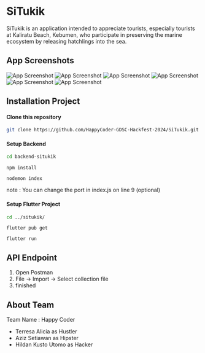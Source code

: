 # SiTukik

SiTukik is an application intended to appreciate tourists, especially tourists at Kaliratu Beach, Kebumen, who participate in preserving the marine ecosystem by releasing hatchlings into the sea.

## App Screenshots

![App Screenshot](https://github.com/HappyCoder-GDSC-Hackfest-2024/SiTukik/blob/main/ScreenshotsApp/SplashScreen.png)
![App Screenshot](https://github.com/HappyCoder-GDSC-Hackfest-2024/SiTukik/blob/main/ScreenshotsApp/LoginPage.png)
![App Screenshot](https://github.com/HappyCoder-GDSC-Hackfest-2024/SiTukik/blob/main/ScreenshotsApp/LoginPage_validation.png)
![App Screenshot](https://github.com/HappyCoder-GDSC-Hackfest-2024/SiTukik/blob/main/ScreenshotsApp/Dashboard.png)
![App Screenshot](https://github.com/HappyCoder-GDSC-Hackfest-2024/SiTukik/blob/main/ScreenshotsApp/MakeMemories.png)
![App Screenshot](https://github.com/HappyCoder-GDSC-Hackfest-2024/SiTukik/blob/main/ScreenshotsApp/TransferPage.png)


## Installation Project

#### Clone this repository 

```bash
git clone https://github.com/HappyCoder-GDSC-Hackfest-2024/SiTukik.git
```
#### Setup Backend
```bash
cd backend-situkik
```
```
npm install
```
```
nodemon index
```

note : You can change the port in index.js on line 9 (optional)

#### Setup Flutter Project
```bash
cd ../situkik/
```
```
flutter pub get
```
```
flutter run
```
## API Endpoint
1. Open Postman
2. File -> Import -> Select collection file
3. finished



## About Team
Team Name : Happy Coder
- Terresa Alicia as Hustler
- Aziz Setiawan as Hipster
- Hildan Kusto Utomo as Hacker


